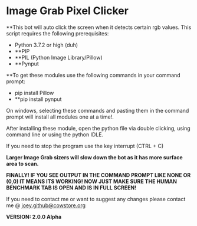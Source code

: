 # Image Grab Pixel Clicker

**This bot will auto click the screen when it detects certain rgb values. This script requires the following prerequisites:
- Python 3.7.2 or high (duh)
- **PIP
- **PIL (Python Image Library/Pillow)
- **Pynput

**To get these modules use the following commands in your command prompt:
- pip install Pillow
- **pip install pynput


On windows, selecting these commands and pasting them in the command prompt will install all modules one at a time!.

After installing these module, open the python file via double clicking, using command line or using the python IDLE.


If you need to stop the program use the key interrupt (CTRL + C)

**Larger Image Grab sizers will slow down the bot as it has more surface area to scan.**

**FINALLY! IF YOU SEE OUTPUT IN THE COMMAND PROMPT LIKE NONE OR (0,0) IT MEANS ITS WORKING! NOW JUST MAKE SURE THE HUMAN BENCHMARK TAB IS OPEN AND IS IN FULL SCREEN!**

If you need to contact me or want to suggest any changes please contact me @ joey.github@cowstore.org

**VERSION: 2.0.0 Alpha**
